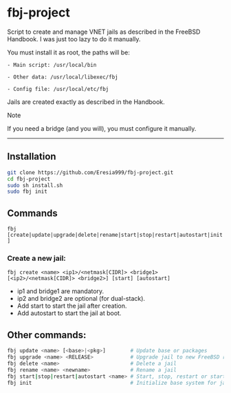 # fbj-project
 
Script to create and manage VNET jails as described in the FreeBSD Handbook.
I was just too lazy to do it manually.

You must install it as root, the paths will be:

    - Main script: /usr/local/bin

    - Other data: /usr/local/libexec/fbj

    - Config file: /usr/local/etc/fbj

Jails are created exactly as described in the Handbook.

> [!NOTE]  
>If you need a bridge (and you will), you must configure it manually.

---

## Installation

```sh 
git clone https://github.com/Eresia999/fbj-project.git
cd fbj-project
sudo sh install.sh
sudo fbj init 
```

## Commands

`fbj [create|update|upgrade|delete|rename|start|stop|restart|autostart|init]`

### Create a new jail:

`fbj create <name> <ip1>/<netmask[CIDR]> <bridge1> [<ip2>/<netmask[CIDR]> <bridge2>] [start] [autostart]`

- ip1 and bridge1 are mandatory.
- ip2 and bridge2 are optional (for dual-stack).
- Add start to start the jail after creation.
- Add autostart to start the jail at boot.

## Other commands:
```sh
fbj update <name> [<base>|<pkg>]        # Update base or packages
fbj upgrade <name> <RELEASE>            # Upgrade jail to new FreeBSD release
fbj delete <name>                       # Delete a jail
fbj rename <name> <newname>             # Rename a jail
fbj start|stop|restart|autostart <name> # Start, stop, restart or start a jail at boot
fbj init                                # Initialize base system for jail creation 
```